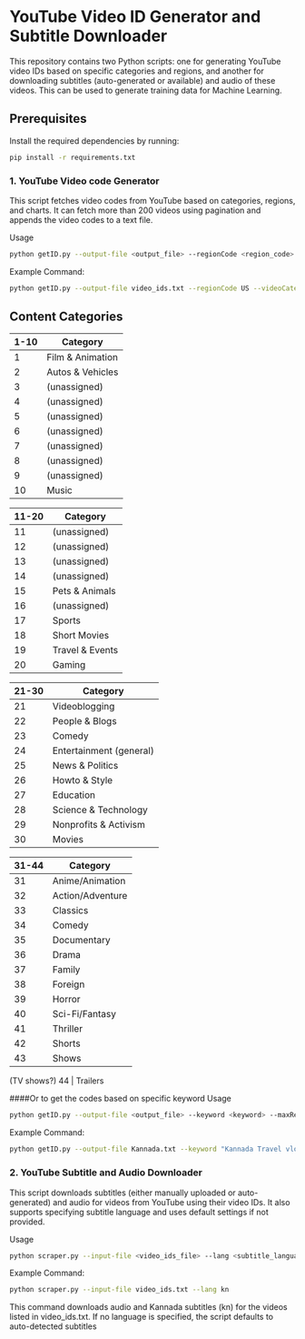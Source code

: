 # YouTube Video ID Generator and Subtitle Downloader

This repository contains two Python scripts: one for generating YouTube video IDs based on specific categories and regions, and another for downloading subtitles (auto-generated or available) and audio of these videos.
This can be used to generate training data for Machine Learning.

## Prerequisites

Install the required dependencies by running:

```bash
pip install -r requirements.txt
```

### 1. YouTube Video code Generator

This script fetches video codes from YouTube based on categories, regions, and charts. It can fetch more than 200 videos using pagination and appends the video codes to a text file.

Usage

```bash
python getID.py --output-file <output_file> --regionCode <region_code> --videoCategoryId <category_ids>
```

Example Command:

```bash
python getID.py --output-file video_ids.txt --regionCode US --videoCategoryId 10,24,17
```

## Content Categories

| **1-10** | **Category**     |
| -------- | ---------------- |
| 1        | Film & Animation |
| 2        | Autos & Vehicles |
| 3        | (unassigned)     |
| 4        | (unassigned)     |
| 5        | (unassigned)     |
| 6        | (unassigned)     |
| 7        | (unassigned)     |
| 8        | (unassigned)     |
| 9        | (unassigned)     |
| 10       | Music            |

| **11-20** | **Category**    |
| --------- | --------------- |
| 11        | (unassigned)    |
| 12        | (unassigned)    |
| 13        | (unassigned)    |
| 14        | (unassigned)    |
| 15        | Pets & Animals  |
| 16        | (unassigned)    |
| 17        | Sports          |
| 18        | Short Movies    |
| 19        | Travel & Events |
| 20        | Gaming          |

| **21-30** | **Category**            |
| --------- | ----------------------- |
| 21        | Videoblogging           |
| 22        | People & Blogs          |
| 23        | Comedy                  |
| 24        | Entertainment (general) |
| 25        | News & Politics         |
| 26        | Howto & Style           |
| 27        | Education               |
| 28        | Science & Technology    |
| 29        | Nonprofits & Activism   |
| 30        | Movies                  |

| **31-44** | **Category**     |
| --------- | ---------------- |
| 31        | Anime/Animation  |
| 32        | Action/Adventure |
| 33        | Classics         |
| 34        | Comedy           |
| 35        | Documentary      |
| 36        | Drama            |
| 37        | Family           |
| 38        | Foreign          |
| 39        | Horror           |
| 40        | Sci-Fi/Fantasy   |
| 41        | Thriller         |
| 42        | Shorts           |
| 43        | Shows            |

(TV shows?)
44 | Trailers

####Or to get the codes based on specific keyword
Usage

```bash
python getID.py --output-file <output_file> --keyword <keyword> --maxResults <Maximum outputs>
```

Example Command:

```bash
python getID.py --output-file Kannada.txt --keyword "Kannada Travel vlog" --maxResults 50
```

### 2. YouTube Subtitle and Audio Downloader

This script downloads subtitles (either manually uploaded or auto-generated) and audio for videos from YouTube using their video IDs. It also supports specifying subtitle language and uses default settings if not provided.

Usage

```bash
python scraper.py --input-file <video_ids_file> --lang <subtitle_language>
```

Example Command:

```bash
python scraper.py --input-file video_ids.txt --lang kn
```

This command downloads audio and Kannada subtitles (kn) for the videos listed in video_ids.txt. If no language is specified, the script defaults to auto-detected subtitles
